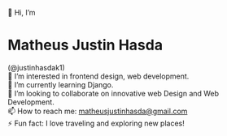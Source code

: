👋 Hi, I’m <h1> Matheus Justin Hasda </h1> (@justinhasdak1)
<br>
👀 I’m interested in frontend design, web development.
<br>
🌱 I’m currently learning Django.
<br>
💞️ I’m looking to collaborate on innovative web Design and Web Development.
<br>
📫 How to reach me: matheusjustinhasda@gmail.com
<br>
⚡ Fun fact: I love traveling and exploring new places!
<br>
